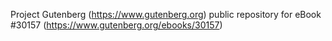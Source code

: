 Project Gutenberg (https://www.gutenberg.org) public repository for eBook #30157 (https://www.gutenberg.org/ebooks/30157)
